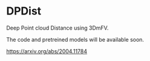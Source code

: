 # DPDist
Deep Point cloud Distance using 3DmFV.

The code and pretreined models will be available soon.

https://arxiv.org/abs/2004.11784

